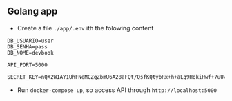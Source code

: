 ## Golang app


- Create a file `./app/.env` ith the folowing content
```
DB_USUARIO=user
DB_SENHA=pass
DB_NOME=devbook

API_PORT=5000

SECRET_KEY=nQX2W1AY1UhFNeMCZqZbmU6A28aFQt/QsfKQtybRx+h+aLq9HokiHwf+7uUvPvaphDZAUKiEoWXXA0CIv0ZWJA==
``` 

- Run `docker-compose up`, so access API through `http://localhost:5000`